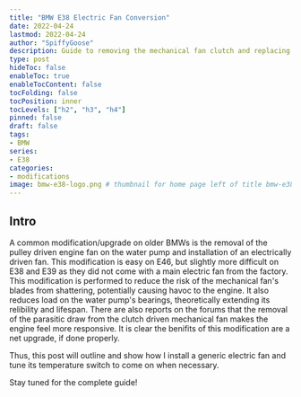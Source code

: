 ```yaml
---
title: "BMW E38 Electric Fan Conversion"
date: 2022-04-24
lastmod: 2022-04-24
author: "SpiffyGoose"
description: Guide to removing the mechanical fan clutch and replacing with an electric unit.
type: post
hideToc: false
enableToc: true
enableTocContent: false
tocFolding: false
tocPosition: inner
tocLevels: ["h2", "h3", "h4"]
pinned: false
draft: false
tags:
- BMW
series:
- E38
categories:
- modifications
image: bmw-e38-logo.png # thumbnail for home page left of title bmw-e38-logo.png or bmw-e46-logo.png
---
```


## Intro

A common modification/upgrade on older BMWs is the removal of the pulley driven engine fan on the water pump and installation of an electrically driven fan. This modification is easy on E46, but slightly more difficult on E38 and E39 as they did not come with a main electric fan from the factory. This modification is performed to reduce the risk of the mechanical fan's blades from shattering, potentially causing havoc to the engine. It also reduces load on the water pump's bearings, theoretically extending its relibility and lifespan. There are also reports on the forums that the removal of the parasitic draw from the clutch driven mechanical fan makes the engine feel more responsive. It is clear the benifits of this modification are a net upgrade, if done properly. 

Thus, this post will outline and show how I install a generic electric fan and tune its temperature switch to come on when necessary. 

Stay tuned for the complete guide!

